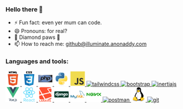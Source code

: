 ### Hello there 👋

- ⚡ Fun fact: even yer mum can code.
- 😄 Pronouns: for real?
- 💎 Diamond paws 🐾
- 📫 How to reach me: github@illuminate.anonaddy.com

<h3 align="left">Languages and tools:</h3>

<p align="left">
<a href="https://www.w3.org/html/" target="_blank">
    <img
        src="https://raw.githubusercontent.com/devicons/devicon/master/icons/html5/html5-original-wordmark.svg"
        alt="html5"
        width="40"
        height="40"
    />
</a>

<a href="https://developer.mozilla.org/en-US/docs/Web/CSS" target="_blank">
    <img
        src="https://raw.githubusercontent.com/devicons/devicon/master/icons/css3/css3-original-wordmark.svg"
        alt="css3"
        width="40"
        height="40"
    />
</a>

<a href="https://www.php.net" target="_blank">
    <img
        src="https://raw.githubusercontent.com/devicons/devicon/master/icons/php/php-original.svg"
        alt="php"
        width="40"
        height="40"
    />
</a>

<a href="https://www.python.org/" target="_blank">
    <img
        src="https://raw.githubusercontent.com/devicons/devicon/master/icons/python/python-original.svg"
        alt="reactjs"
        width="40"
        height="40"
    />
</a>

<a href="https://developer.mozilla.org/en-US/docs/Web/JavaScript" target="_blank">
    <img
        src="https://raw.githubusercontent.com/devicons/devicon/master/icons/javascript/javascript-original.svg"
        alt="javascript"
        width="40"
        height="40"
    />
</a>

<a href="https://tailwindcss.com/" target="_blank">
    <img
        src="https://tailwindcss.com/_next/static/media/tailwindcss-mark.cb8046c163f77190406dfbf4dec89848.svg"
        alt="tailwindcss"
        width="40"
        height="40"
    />
</a>

<a href="https://getbootstrap.com/" target="_blank">
    <img
        src="https://getbootstrap.com/docs/5.0/assets/brand/bootstrap-logo.svg"
        alt="bootstrap"
        width="50"
        height="40"
    />
</a>
    
<a href="https://inertiajs.com/" target="_blank">
    <img
        src="https://avatars.githubusercontent.com/u/47703742?s=200&v=4"
        alt="inertiajs"
        width="40"
        height="40"
    />
</a>    

<a href="https://vuejs.org/" target="_blank">
    <img
        src="https://raw.githubusercontent.com/devicons/devicon/master/icons/vuejs/vuejs-original-wordmark.svg"
        alt="vuejs"
        width="40"
        height="40"
    />
</a>

<a href="https://reactjs.org/" target="_blank">
    <img
        src="https://raw.githubusercontent.com/devicons/devicon/master/icons/react/react-original-wordmark.svg"
        alt="reactjs"
        width="40"
        height="40"
    />
</a>

<a href="https://laravel.com/" target="_blank">
    <img
        src="https://raw.githubusercontent.com/devicons/devicon/master/icons/laravel/laravel-plain-wordmark.svg"
        alt="laravel"
        width="40"
        height="40"
    />
</a>

<a href="https://djangoproject.com/" target="_blank">
    <img
        src="https://raw.githubusercontent.com/devicons/devicon/master/icons/django/django-original.svg"
        alt="django"
        width="40"
        height="40"
    />
</a>

<a href="https://www.mysql.com/" target="_blank">
    <img
        src="https://raw.githubusercontent.com/devicons/devicon/master/icons/mysql/mysql-original-wordmark.svg"
        alt="mysql"
        width="40"
        height="40"
    />
</a>

<a href="https://www.nginx.com" target="_blank">
    <img
        src="https://raw.githubusercontent.com/devicons/devicon/master/icons/nginx/nginx-original.svg"
        alt="nginx"
        width="40"
        height="40"
    />
</a>

<a href="https://postman.com" target="_blank">
    <img
        src="https://www.vectorlogo.zone/logos/getpostman/getpostman-icon.svg"
        alt="postman"
        width="40"
        height="40"
    />
</a>

<a href="https://www.linux.org/" target="_blank">
    <img
        src="https://raw.githubusercontent.com/devicons/devicon/master/icons/linux/linux-original.svg"
        alt="linux"
        width="40"
        height="40"
    />
</a>

<a href="https://git-scm.com/" target="_blank">
    <img
        src="https://www.vectorlogo.zone/logos/git-scm/git-scm-icon.svg"
        alt="git"
        width="40"
        height="40"
    />
</a>
</p>
